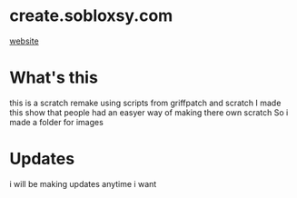 # create.sobloxsy.com
[website](create.sobloxsy.com)

# What's this
this is a scratch remake using scripts from griffpatch and scratch 
I made this show that people had an easyer way of making there own scratch
So i made a folder for images
 
 # Updates
 i will be making updates anytime i want
